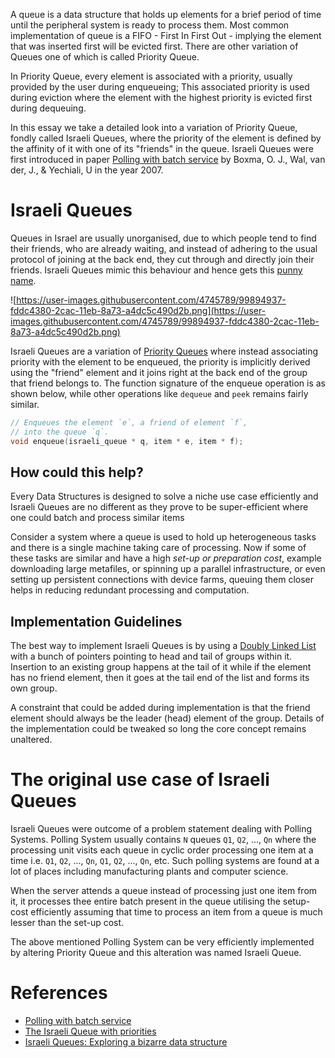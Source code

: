 A queue is a data structure that holds up elements for a brief period of time until the peripheral system is ready to process them. Most common implementation of queue is a FIFO - First In First Out - implying the element that was inserted first will be evicted first. There are other variation of Queues one of which is called Priority Queue.

In Priority Queue, every element is associated with a priority, usually provided by the user during enqueueing; This associated priority is used during eviction where the element with the highest priority is evicted first during dequeuing.

In this essay we take a detailed look into a variation of Priority Queue, fondly called Israeli Queues, where the priority of the element is defined by the affinity of it with one of its "friends" in the queue. Israeli Queues were first introduced in paper [Polling with batch service](https://pure.tue.nl/ws/files/2152975/632939.pdf) by Boxma, O. J., Wal, van der, J., & Yechiali, U in the year 2007.

# Israeli Queues

Queues in Israel are usually unorganised, due to which people tend to find their friends, who are already waiting, and instead of adhering to the usual protocol of joining at the back end, they cut through and directly join their friends. Israeli Queues mimic this behaviour and hence gets this [punny name](https://www.tandfonline.com/doi/abs/10.1080/15326340802427497).

![https://user-images.githubusercontent.com/4745789/99894937-fddc4380-2cac-11eb-8a73-a4dc5c490d2b.png](https://user-images.githubusercontent.com/4745789/99894937-fddc4380-2cac-11eb-8a73-a4dc5c490d2b.png)

Israeli Queues are a variation of [Priority Queues](https://en.wikipedia.org/wiki/Priority_queue) where instead associating priority with the element to be enqueued, the priority is implicitly derived using the "friend" element and it joins right at the back end of the group that friend belongs to. The function signature of the enqueue operation is as shown below, while other operations like `dequeue` and `peek` remains fairly similar.

```c
// Enqueues the element `e`, a friend of element `f`,
// into the queue `q`.
void enqueue(israeli_queue * q, item * e, item * f);
```

## How could this help?

Every Data Structures is designed to solve a niche use case efficiently and Israeli Queues are no different as they prove to be super-efficient where one could batch and process similar items 

Consider a system where a queue is used to hold up heterogeneous tasks and there is a single machine taking care of processing. Now if some of these tasks are similar and have a high *set-up or preparation cost*, example downloading large metafiles, or spinning up a parallel infrastructure, or even setting up persistent connections with device farms, queuing them closer helps in reducing redundant processing and computation.

## Implementation Guidelines

The best way to implement Israeli Queues is by using a [Doubly Linked List](https://en.wikipedia.org/wiki/Doubly_linked_list) with a bunch of pointers pointing to head and tail of groups within it. Insertion to an existing group happens at the tail of it while if the element has no friend element, then it goes at the tail end of the list and forms its own group.

A constraint that could be added during implementation is that the friend element should always be the leader (head) element of the group. Details of the implementation could be tweaked so long the core concept remains unaltered.

# The original use case of Israeli Queues

Israeli Queues were outcome of a problem statement dealing with Polling Systems. Polling System usually contains `N` queues `Q1`, `Q2`, ..., `Qn` where the processing unit visits each queue in cyclic order processing one item at a time i.e. `Q1`, `Q2`, ..., `Qn`, `Q1`, `Q2`, ..., `Qn`, etc. Such polling systems are found at a lot of places including manufacturing plants and computer science.

When the server attends a queue instead of processing just one item from it, it processes thee entire batch present in the queue utilising the setup-cost efficiently assuming that time to process an item from a queue is much lesser than the set-up cost.

The above mentioned Polling System can be very efficiently implemented by altering Priority Queue and this alteration was named Israeli Queue.

# References

- [Polling with batch service](https://pure.tue.nl/ws/files/2152975/632939.pdf)
- [The Israeli Queue with priorities](http://www.math.tau.ac.il/~uriy/Papers/IQ-with-Priorities.pdf)
- [Israeli Queues: Exploring a bizarre data structure](https://rapidapi.com/blog/israeli-queues-exploring-a-bizarre-data-structure/)
